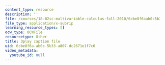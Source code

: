 ```yaml
---
content_type: resource
description: ''
file: /courses/18-02sc-multivariable-calculus-fall-2010/6cbe8f6aab0c5b33a807dc2671e1f7c6_p06QDsAPY4g.vtt
file_type: application/x-subrip
learning_resource_types: []
ocw_type: OCWFile
resourcetype: Other
title: 3play caption file
uid: 6cbe8f6a-ab0c-5b33-a807-dc2671e1f7c6
video_metadata:
  youtube_id: null
---
```

